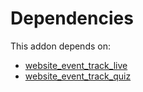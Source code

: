 # Dependencies

This addon depends on:

- [website_event_track_live](../../../../odoo-bringout-oca-ocb-website_event_track_live)
- [website_event_track_quiz](../../../../odoo-bringout-oca-ocb-website_event_track_quiz)
